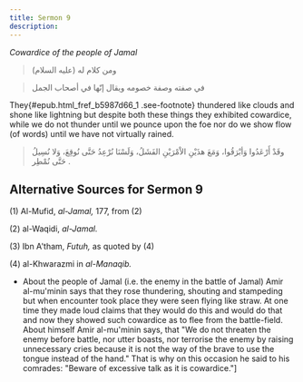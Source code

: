 ```yaml
---
title: Sermon 9
description: 
---
```


*Cowardice of the people of Jamal*

> ومن كلام له (عليه السلام)

> في صفته وصفة خصومه ويقال إنّها في أصحاب الجمل

They{#epub.html_fref_b5987d66_1
.see-footnote} thundered like clouds and shone like lightning but
despite both these things they exhibited cowardice, while we do not
thunder until we pounce upon the foe nor do we show flow (of words)
until we have not virtually rained.

> وقَدْ أَرْعَدُوا وَأبْرَقُوا، وَمَعَ هذَيْنِ الاْمْرَيْنِ الفَشَلُ، وَلَسْنَا نُرْعِدُ حَتَّى نُوقِعَ، وَلا
> نُسِيلُ حَتَّى نُمْطِر .

## Alternative Sources for Sermon 9

\(1\) Al-Mufid, *al-Jamal,* 177, from (2)

\(2\) al-Waqidi, *al-Jamal.*

\(3\) Ibn A'tham, *Futuh,* as quoted by (4)

\(4\) al-Khwarazmi in *al-Manaqib.*

-  About the people
    of Jamal (i.e. the enemy in the battle of Jamal) Amir al-mu\'minin
    says that they rose thundering, shouting and stampeding but when
    encounter took place they were seen flying like straw. At one time
    they made loud claims that they would do this and would do that and
    now they showed such cowardice as to flee from the battle-field.
    About himself Amir al-mu\'minin says, that \"We do not threaten the
    enemy before battle, nor utter boasts, nor terrorise the enemy by
    raising unnecessary cries because it is not the way of the brave to
    use the tongue instead of the hand.\" That is why on this occasion
    he said to his comrades: \"Beware of excessive talk as it is
    cowardice.\"]